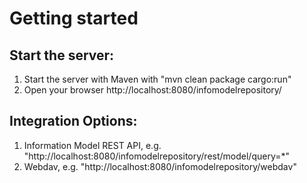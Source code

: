 Getting started
==================================
 
Start the server:
------
  1. Start the server with Maven with "mvn clean package cargo:run"
  2. Open your browser http://localhost:8080/infomodelrepository/  

Integration Options:
----------------
  1. Information Model REST API, e.g. "http://localhost:8080/infomodelrepository/rest/model/query=*"
  2. Webdav, e.g. "http://localhost:8080/infomodelrepository/webdav"
  
